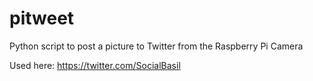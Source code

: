 pitweet
=======

Python script to post a picture to Twitter from the Raspberry Pi Camera

Used here: https://twitter.com/SocialBasil
